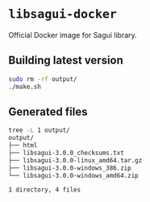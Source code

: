 # `libsagui-docker`

Official Docker image for Sagui library.

## Building latest version

```bash
sudo rm -rf output/
./make.sh
```

## Generated files

```bash
tree -L 1 output/
output/
├── html
├── libsagui-3.0.0_checksums.txt
├── libsagui-3.0.0-linux_amd64.tar.gz
├── libsagui-3.0.0-windows_386.zip
└── libsagui-3.0.0-windows_amd64.zip

1 directory, 4 files
```
